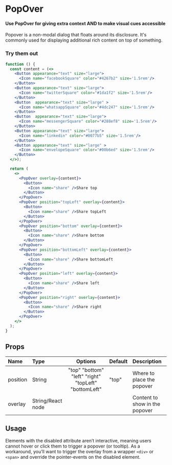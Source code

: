 # PopOver

#### Use PopOver for giving extra context AND to make visual cues accessible

Popover is a non-modal dialog that floats around its disclosure. It's
commonly used for displaying additional rich content on top of something.

### Try them out

```.jsx
function () {
  const content = (<>
    <Button appearance="text" size="large">
      <Icon name="facebookSquare" color="#4267b2" size='1.5rem'/>
    </Button>
    <Button appearance="text" size="large">
      <Icon name="twitterSquare" color="#1da1f2" size='1.5rem'/>
    </Button>
    <Button  appearance="text" size="large" >
      <Icon name="whatsappSquare" color="#4dc247" size='1.5rem'/>
    </Button>
    <Button  appearance="text" size="large">
      <Icon name="messengerSquare" color="#288ef8" size='1.5rem'/>
    </Button>
    <Button appearance="text" size="large">
      <Icon name="linkedin" color="#0077b5" size='1.5rem'/>
    </Button>
    <Button appearance="text" size="large" >
      <Icon name="envelopeSquare" color="#00b6ed" size='1.5rem'/>
    </Button>
  </>);

  return (
    <>
      <PopOver overlay={content}>
        <Button>
          <Icon name="share" />Share top
        </Button>
      </PopOver>
      <PopOver position="topLeft" overlay={content}>
        <Button>
          <Icon name="share" />Share topLeft
        </Button>
      </PopOver>
      <PopOver position="bottom" overlay={content}>
        <Button>
          <Icon name="share" />Share bottom
        </Button>
      </PopOver>
      <PopOver position="bottomLeft" overlay={content}>
        <Button>
          <Icon name="share" />Share bottomLeft
        </Button>
      </PopOver>
      <PopOver position="left" overlay={content}>
        <Button>
          <Icon name="share" />Share left
        </Button>
      </PopOver>
      <PopOver position="right" overlay={content}>
        <Button>
          <Icon name="share" />Share right
        </Button>
      </PopOver>
    </>
  );
}
```

## Props

| Name     | Type              |                       Options                        | Default | Description                    |
| :------- | :---------------- | :--------------------------------------------------: | :------ | :----------------------------- |
| position | String            | "top" "bottom" "left" "right" "topLeft" "bottomLeft" | "top"   | Where to place the popover     |
| overlay  | String/React node |                                                      |         | Content to show in the popover |

## Usage

Elements with the disabled attribute aren’t interactive, meaning users cannot
hover or click them to trigger a popover (or tooltip). As a workaround, you’ll
want to trigger the overlay from a wrapper `<div>` or `<span>` and override the
pointer-events on the disabled element.
